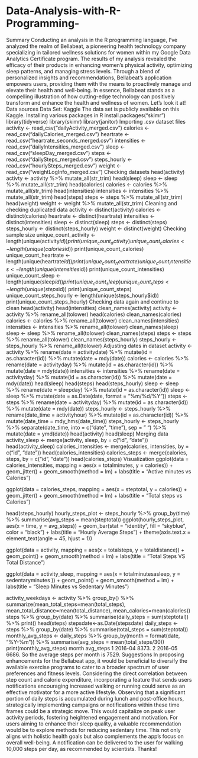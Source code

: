 # Data-Analysis-with-R-Programming-

Summary
Conducting an analysis in the R programming language, I’ve analyzed the realm of Bellabeat, a pioneering health technology company specializing in tailored wellness solutions for women within my Google Data Analytics Certificate program.
The results of my analysis revealed the efficacy of their products in enhancing women’s physical activity, optimizing sleep patterns, and managing stress levels.
Through a blend of personalized insights and recommendations, Bellabeat’s application empowers users, providing them with the means to proactively manage and elevate their health and well-being. In essence, Bellabeat stands as a compelling illustration of how cutting-edge technology can positively transform and enhance the health and wellness of women.
Let’s look it at!
Data sources
Data Set: Kaggle
The data set is publicly available on this Kaggle.
Installing various packages in R
install.packages(“skimr”)
library(tidyverse)
library(skimr)
library(janitor)
Importing .csv dataset files
activity <- read_csv(“dailyActivity_merged.csv”)
calories <- read_csv(“dailyCalories_merged.csv”)
heartrate <- read_csv(“heartrate_seconds_merged.csv”)
intensities <- read_csv(“dailyIntensities_merged.csv”)
sleep <- read_csv(“sleepDay_merged.csv”)
steps <- read_csv(“dailySteps_merged.csv”)
steps_hourly <- read_csv(“hourlySteps_merged.csv”)
weight <- read_csv(“weightLogInfo_merged.csv”)
Checking datasets
head(activity)
activty <- activity %>% mutate_all(str_trim)
head(sleep)
sleep <- sleep %>% mutate_all(str_trim)
head(calories)
calories <- calories %>% mutate_all(str_trim)
head(intensities)
intensities <- intensities %>% mutate_all(str_trim)
head(steps)
steps <- steps %>% mutate_all(str_trim)
head(weight)
weight <- weight %>% mutate_all(str_trim)
Cleaning and checking duplicated data
activity <- distinct(activity)
calories <- distinct(calories)
heartrate <- distinct(heartrate)
intensities <- distinct(intensities)
sleep <- distinct(sleep)
steps <- distinct(steps)
steps_hourly <- distinct(steps_hourly)
weight <- distinct(weight)
Checking sample size
unique_count_activity <- length(unique(activity$id)) print(unique_count_activity)
unique_count_calories <- length(unique(calories$id)) print(unique_count_calories)
unique_count_heartrate <- length(unique(heartrate$id)) print(unique_count_heartrate)
unique_count_intensities <- length(unique(intensities$id)) print(unique_count_intensities)
unique_count_sleep <- length(unique(sleep$id)) print(unique_count_sleep)
unique_count_steps <- length(unique(steps$id)) print(unique_count_steps)
unique_count_steps_hourly <- length(unique(steps_hourly$id)) print(unique_count_steps_hourly)
Checking data again and continue to clean
head(activity)
head(intensities)
clean_names(activity)
activity <- activity %>% rename_all(tolower)
head(calories)
clean_names(calories)
calories <- calories %>% rename_all(tolower)
clean_names(intensities)
intensities <- intensities %>% rename_all(tolower)
clean_names(sleep)
sleep <- sleep %>% rename_all(tolower)
clean_names(steps)
steps <- steps %>% rename_all(tolower)
clean_names(steps_hourly)
steps_hourly <- steps_hourly %>% rename_all(tolower)
Adjusting dates in dataset
activity <- activity %>% rename(date = activitydate) %>% mutate(id = as.character(id)) %>% mutate(date = mdy(date))
calories <- calories %>% rename(date = activityday) %>% mutate(id = as.character(id)) %>% mutate(date = mdy(date))
intensities <- intensities %>% rename(date = activityday) %>% mutate(id = as.character(id)) %>% mutate(date = mdy(date))
head(sleep)
head(steps)
head(steps_hourly)
sleep <- sleep %>% rename(date = sleepday) %>% mutate(id = as.character(id))
sleep <- sleep %>% mutate(date = as.Date(date, format = “%m/%d/%Y”))
steps <- steps %>% rename(date = activityday) %>% mutate(id = as.character(id)) %>% mutate(date = mdy(date))
steps_hourly <- steps_hourly %>% rename(date_time = activityhour) %>% mutate(id = as.character(id)) %>% mutate(date_time = mdy_hms(date_time))
steps_hourly <- steps_hourly %>% separate(date_time, into = c(“date”, “time”), sep = ” “) %>% mutate(date = ymd(date))
head(activity)
head(sleep)
Merging data
activity_sleep <- merge(activity, sleep, by = c(“id”, “date”))
head(activity_sleep)
calories_intensities <- merge(calories, intensities, by = c(“id”, “date”))
head(calories_intensities)
calories_steps <- merge(calories, steps, by = c(“id”, “date”))
head(calories_steps)
Visualization
ggplot(data = calories_intensities, mapping = aes(x = totalminutes, y = calories)) + geom_jitter() + geom_smooth(method = lm) + labs(title = “Active minutes vs Calories”)

 
ggplot(data = calories_steps, mapping = aes(x = steptotal, y = calories)) + geom_jitter() + geom_smooth(method = lm) + labs(title = “Total steps vs Calories”)
 
head(steps_hourly)
hourly_steps_plot <- steps_hourly %>% group_by(time) %>% summarise(avg_steps = mean(steptotal))
ggplot(hourly_steps_plot, aes(x = time, y = avg_steps)) + geom_bar(stat = “identity”, fill = “skyblue”, color = “black”) + labs(title = “Hourly Average Steps”) + theme(axis.text.x = element_text(angle = 45, hjust = 1))
 
ggplot(data = activity, mapping = aes(x = totalsteps, y = totaldistance)) + geom_point() + geom_smooth(method = lm) + labs(title = “Total Steps VS Total Distance”)
 
ggplot(data = activity_sleep, mapping = aes(x = totalminutesasleep, y = sedentaryminutes )) + geom_point() + geom_smooth(method = lm) + labs(title = “Sleep Minutes vs Sedentary Minutes”)
 
activity_weekdays <- activity %>% group_by() %>% summarize(mean_total_steps=mean(total_steps), mean_total_distance=mean(total_distance), mean_calories=mean(calories))
steps %>% group_by(date) %>% summarise(daily_steps = sum(steptotal)) %>% print()
head(steps)
stepsdate<-as.Date(stepsdate)
daily_steps <- steps %>% group_by(date) %>% summarise(total_steps = sum(steptotal))
monthly_avg_steps <- daily_steps %>% group_by(month = format(date, “%Y-%m”)) %>% summarise(avg_steps = mean(total_steps/30))
print(monthly_avg_steps)
month avg_steps   1 2016-04 8373. 2 2016-05 6686.
So the average steps per month is 7529.
Suggestions
In proposing enhancements for the Bellabeat app, it would be beneficial to diversify the available exercise programs to cater to a broader spectrum of user preferences and fitness levels.
Considering the direct correlation between step count and calorie expenditure, incorporating a feature that sends users notifications encouraging increased walking or running could serve as an effective motivator for a more active lifestyle.
Observing that a significant portion of daily steps is accumulated during lunch and post-office hours, strategically implementing campaigns or notifications within these time frames could be a strategic move. This would capitalize on peak user activity periods, fostering heightened engagement and motivation.
For users aiming to enhance their sleep quality, a valuable recommendation would be to explore methods for reducing sedentary time. This not only aligns with holistic health goals but also complements the app’s focus on overall well-being.
A notification can be delivered to the user for walking 10,000 steps per day, as recommended by scientists.
Thanks!
